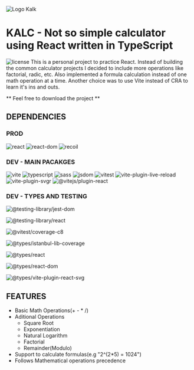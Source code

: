 ![Logo Kalk](./public/logo_kalc.svg.svg) 
# KALC - Not so simple calculator using React written in TypeScript
![license](https://img.shields.io/github/license/LFCavalcanti/kalc?color=green)
This is a personal project to practice React. Instead of building the common calculator projects I decided to include more operations like factorial, radic, etc. Also implemented a formula calculation instead of one math operation at a time.
Another choice was to use Vite instead of CRA to learn it's ins and outs.

** Feel free to download the project **

## DEPENDENCIES

### PROD
![react](https://img.shields.io/github/package-json/dependency-version/lfcavalcanti/kalc/react?color=brightgreen)
![react-dom](https://img.shields.io/github/package-json/dependency-version/lfcavalcanti/kalc/react-dom?color=brightgreen)
![recoil](https://img.shields.io/github/package-json/dependency-version/lfcavalcanti/kalc/recoil?color=brightgreen)

### DEV - MAIN PACAKGES
![vite](https://img.shields.io/github/package-json/dependency-version/lfcavalcanti/kalc/dev/vite?color=green&style=plastic)
![typescript](https://img.shields.io/github/package-json/dependency-version/lfcavalcanti/kalc/dev/typescript?color=green&style=plastic)
![sass](https://img.shields.io/github/package-json/dependency-version/lfcavalcanti/kalc/dev/sass?color=green&style=plastic)
![jsdom](https://img.shields.io/github/package-json/dependency-version/lfcavalcanti/kalc/dev/jsdom?color=green&style=plastic)
![vitest](https://img.shields.io/github/package-json/dependency-version/lfcavalcanti/kalc/dev/vite-plugin-svgr?color=green&style=plastic)
![vite-plugin-live-reload](https://img.shields.io/github/package-json/dependency-version/lfcavalcanti/kalc/dev/vite-plugin-live-reload?color=green&style=plastic)
![vite-plugin-svgr](https://img.shields.io/github/package-json/dependency-version/lfcavalcanti/kalc/dev/vite-plugin-svgr?color=green&style=plastic)
![@vitejs/plugin-react](https://img.shields.io/github/package-json/dependency-version/lfcavalcanti/kalc/dev/@vitejs/plugin-react?color=green&style=plastic)

### DEV - TYPES AND TESTING
![@testing-library/jest-dom](https://img.shields.io/github/package-json/dependency-version/lfcavalcanti/kalc/dev/@testing-library/jest-dom?color=yellowgreen&style=plastic)

![@testing-library/react](https://img.shields.io/github/package-json/dependency-version/lfcavalcanti/kalc/dev/@testing-library/react?color=yellowgreen&style=plastic)

![@vitest/coverage-c8](https://img.shields.io/github/package-json/dependency-version/lfcavalcanti/kalc/dev/@vitest/coverage-c8?color=yellowgreen&style=plastic)

![@types/istanbul-lib-coverage](https://img.shields.io/github/package-json/dependency-version/lfcavalcanti/kalc/dev/@types/istanbul-lib-coverage?color=blue&style=plastic)

![@types/react](https://img.shields.io/github/package-json/dependency-version/lfcavalcanti/kalc/dev/@types/react?color=blue&style=plastic)

![@types/react-dom](https://img.shields.io/github/package-json/dependency-version/lfcavalcanti/kalc/dev/@types/react-dom?color=blue&style=plastic)

![@types/vite-plugin-react-svg](https://img.shields.io/github/package-json/dependency-version/lfcavalcanti/kalc/dev/@types/vite-plugin-react-svg?color=blue&style=plastic)

## FEATURES
* Basic Math Operations(+ - * /)
* Aditional Operations
    - Square Root
    - Exponentiation
    - Natural Logarithm
    - Factorial
    - Remainder(Modulo)
* Support to calculate formulas(e.g "2^(2*5) = 1024")
* Follows Mathematical operations precedence


